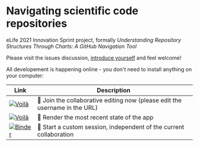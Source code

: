 # Navigating scientific code repositories

eLife 2021 Innovation Sprint project, formally *Understanding Repository Structures Through Charts: A GitHub Navigation Tool* 

Please visit the issues discussion, [introduce yourself](https://github.com/Innovation-Sprint-2021/navigating-scientific-code/issues/3) and feel welcome!

All developement is happening online - you don't need to install anything on your computer:

| Link  |   Description  |
|-------|----------------|
| [![Voilà](https://img.shields.io/badge/Lab-collaborate-yellowgreen.svg)][RTC] | 👷 Join the collaborative editing now (please edit the username in the URL) |
| [![Voilà](https://img.shields.io/badge/Voil%C3%A0-preview-critical.svg)][voila] | 👀 Render the most recent state of the app |
| [![Binder](https://img.shields.io/badge/Binder-launch-blue.svg)][New binder] | 🚀 Start a custom session, independent of the current collaboration |

[Voila]: https://mybinder.org/v2/gh/Innovation-Sprint-2021/navigating-scientific-code/HEAD?urlpath=voila/render/Proof_of_concept.ipynb
[New binder]: https://mybinder.org/v2/gh/Innovation-Sprint-2021/navigating-scientific-code/HEAD?urlpath=lab/tree/Proof_of_concept.ipynb
<!-- the token has a limited lifetime , needs updating after starting a new session-->
[RTC]: https://hub.gke2.mybinder.org/user/innovation-spri-scientific-code-xgzhgg89/lab/tree/Proof_of_concept.ipynb?token=aJzYw957SWKblK2spC3iAg
